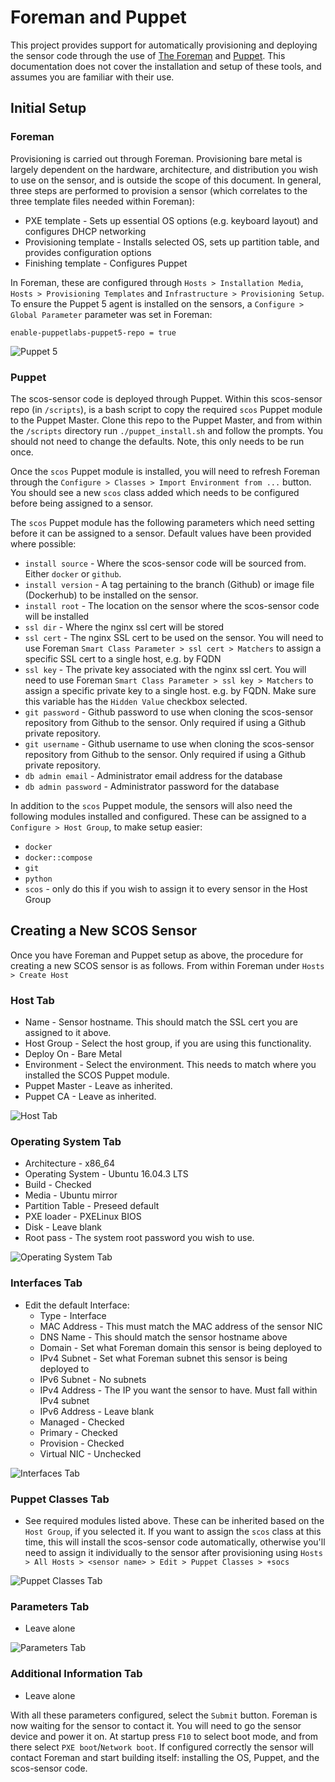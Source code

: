# Foreman and Puppet
This project provides support for automatically provisioning and deploying the sensor code through the use of [The Foreman](https://www.theforeman.org) and [Puppet](https://puppet.com). This documentation does not cover the installation and setup of these tools, and assumes you are familiar with their use.

## Initial Setup

### Foreman

Provisioning is carried out through Foreman. Provisioning bare metal is largely dependent on the hardware, architecture, and distribution you wish to use on the sensor, and is outside the scope of this document. In general, three steps are performed to provision a sensor (which correlates to the three template files needed within Foreman):

* PXE template - Sets up essential OS options (e.g. keyboard layout) and configures DHCP networking
* Provisioning template - Installs selected OS, sets up partition table, and provides configuration options
* Finishing template - Configures Puppet

In Foreman, these are configured through `Hosts > Installation Media`, `Hosts > Provisioning Templates` and `Infrastructure > Provisioning Setup`. To ensure the Puppet 5 agent is installed on the sensors, a `Configure > Global Parameter` parameter was set in Foreman:

`enable-puppetlabs-puppet5-repo = true`

![Puppet 5](/docs/img/foreman_puppet5_parameter.png?raw=true)

### Puppet

The scos-sensor code is deployed through Puppet. Within this scos-sensor repo (in `/scripts`), is a bash script to copy the required `scos` Puppet module to the Puppet Master. Clone this repo to the Puppet Master, and from within the `/scripts` directory run `./puppet_install.sh` and follow the prompts. You should not need to change the defaults. Note, this only needs to be run once.

Once the `scos` Puppet module is installed, you will need to refresh Foreman through the `Configure > Classes > Import Environment from ...` button. You should see a new `scos` class added which needs to be configured before being assigned to a sensor.

The `scos` Puppet module has the following parameters which need setting before it can be assigned to a sensor. Default values have been provided where possible:

* `install source` -  Where the scos-sensor code will be sourced from. Either `docker` or `github`.
* `install version` - A tag pertaining to the branch (Github) or image file (Dockerhub) to be installed on the sensor.
* `install root` - The location on the sensor where the scos-sensor code will be installed
* `ssl dir` - Where the nginx ssl cert will be stored
* `ssl cert` - The nginx SSL cert to be used on the sensor. You will need to use Foreman `Smart Class Parameter > ssl cert > Matchers` to assign a specific SSL cert to a single host, e.g. by FQDN
* `ssl key` - The private key associated with the nginx ssl cert. You will need to use Foreman `Smart Class Parameter > ssl key > Matchers` to assign a specific private key to a single host. e.g. by FQDN. Make sure this variable has the `Hidden Value` checkbox selected.
* `git password` - Github password to use when cloning the scos-sensor repository from Github to the sensor. Only required if using a Github private repository.
* `git username` - Github username to use when cloning the scos-sensor repository from Github to the sensor. Only required if using a Github private repository.
* `db admin email` - Administrator email address for the database
* `db admin password` - Administrator password for the database

In addition to the `scos` Puppet module, the sensors will also need the following modules installed and configured. These can be assigned to a `Configure > Host Group`, to make setup easier:

* `docker`
* `docker::compose`
* `git`
* `python`
* `scos` - only do this if you wish to assign it to every sensor in the Host Group

## Creating a New SCOS Sensor

Once you have Foreman and Puppet setup as above, the procedure for creating a new SCOS sensor is as follows. From within Foreman under `Hosts > Create Host`

### Host Tab  
*  Name - Sensor hostname. This should match the SSL cert you are assigned to it above.  
*  Host Group - Select the host group, if you are using this functionality.  
*  Deploy On - Bare Metal
*  Environment - Select the environment. This needs to match where you installed the SCOS Puppet module.  
*  Puppet Master - Leave as inherited.  
*  Puppet CA - Leave as inherited. 

![Host Tab](/docs/img/foreman_host_tab.png?raw=true)

### Operating System Tab  
*  Architecture - x86_64  
*  Operating System - Ubuntu 16.04.3 LTS  
*  Build - Checked  
*  Media - Ubuntu mirror  
*  Partition Table - Preseed default  
*  PXE loader - PXELinux BIOS  
*  Disk - Leave blank  
*  Root pass - The system root password you wish to use.

![Operating System Tab](/docs/img/foreman_os_tab.png?raw=true)

### Interfaces Tab  
* Edit the default Interface:  
  * Type - Interface  
  *  MAC Address - This must match the MAC address of the sensor NIC  
  *  DNS Name - This should match the sensor hostname above  
  *  Domain - Set what Foreman domain this sensor is being deployed to  
  *  IPv4 Subnet - Set what Foreman subnet this sensor is being deployed to  
  *  IPv6 Subnet - No subnets  
  *  IPv4 Address - The IP you want the sensor to have. Must fall within IPv4 subnet  
  *  IPv6 Address - Leave blank  
  *  Managed - Checked  
  *  Primary - Checked  
  *  Provision - Checked  
  *  Virtual NIC - Unchecked  
  
![Interfaces Tab](/docs/img/foreman_interface_tab.png?raw=true)
      
### Puppet Classes Tab  
* See required modules listed above. These can be inherited based on the `Host Group`, if you selected it. If you want to assign the `scos` class at this time, this will install the scos-sensor code automatically, otherwise you'll need to assign it individually to the sensor after provisioning using `Hosts > All Hosts > <sensor name> > Edit > Puppet Classes > +socs`   

![Puppet Classes Tab](/docs/img/foreman_puppet_tab.png?raw=true)

### Parameters Tab  
* Leave alone

![Parameters Tab](/docs/img/foreman_parameters_tab.png?raw=true)
    
### Additional Information Tab  
* Leave alone  

With all these parameters configured, select the `Submit` button. Foreman is now waiting for the sensor to contact it. You will need to go the sensor device and power it on. At startup press `F10` to select boot mode, and from there select `PXE boot`/`Network boot`. If configured correctly the sensor will contact Foreman and start building itself: installing the OS, Puppet, and the scos-sensor code.
